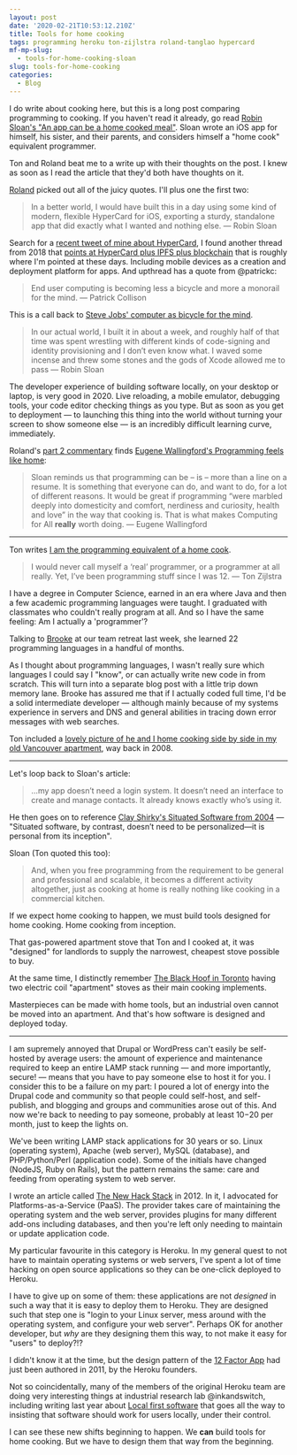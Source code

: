 ```yaml
---
layout: post
date: '2020-02-21T10:53:12.210Z'
title: Tools for home cooking
tags: programming heroku ton-zijlstra roland-tanglao hypercard
mf-mp-slug:
  - tools-for-home-cooking-sloan
slug: tools-for-home-cooking
categories:
  - Blog
---
```

I do write about cooking here, but this is a long post comparing programming to cooking. If you haven't read it already, go read [Robin Sloan's "An app can be a home cooked meal"](https://www.robinsloan.com/notes/home-cooked-app/). Sloan wrote an iOS app for himself, his sister, and their parents, and considers himself a "home cook" equivalent programmer.

Ton and Roland beat me to a write up with their thoughts on the post. I knew as soon as I read the article that they'd both have thoughts on it.

[Roland](http://rolandtanglao.com/2020/02/16/p1-robin-sloan-an-app-home-cooked-meal/) picked out all of the juicy quotes. I'll plus one the first two:   


> In a better world, I would have built this in a day using some kind of modern, flexible HyperCard for iOS, exporting a sturdy, standalone app that did exactly what I wanted and nothing else. — Robin Sloan

Search for a [recent tweet of mine about HyperCard](https://twitter.com/search?q=from%3Abmann%20hypercard&src=typed_query), I found another thread from 2018 that [points at HyperCard plus IPFS plus blockchain](https://twitter.com/bmann/status/1046448784731832320) that is roughly where I'm pointed at these days. Including mobile devices as a creation and deployment platform for apps. And upthread has a quote from @patrickc:

> End user computing is becoming less a bicycle and more a monorail for the mind. — Patrick Collison

This is a call back to [Steve Jobs' computer as bicycle for the mind](https://talk.fission.codes/t/bicycle-for-the-mind-steve-jobs/490).

> In our actual world, I built it in about a week, and roughly half of that time was spent wrestling with different kinds of code-signing and identity provisioning and I don’t even know what. I waved some incense and threw some stones and the gods of Xcode allowed me to pass — Robin Sloan

The developer experience of building software locally, on your desktop or laptop, is very good in 2020. Live reloading, a mobile emulator, debugging tools, your code editor checking things as you type. But as soon as you get to deployment — to launching this thing into the world without turning your screen to show someone else — is an incredibly difficult learning curve, immediately.

Roland's [part 2 commentary](http://rolandtanglao.com/2020/02/20/p1-programming-feels-like-home-comfy-chesterfield/) finds [Eugene Wallingford's Programming feels like home](http://www.cs.uni.edu/~wallingf/blog/archives/monthly/2020-02.html#e2020-02-18T16_00_24.htm):

> Sloan reminds us that programming can be – is – more than a line on a resume. It is something that everyone can do, and want to do, for a lot of different reasons. It would be great if programming “were marbled deeply into domesticity and comfort, nerdiness and curiosity, health and love” in the way that cooking is. That is what makes Computing for All **really** worth doing. — Eugene Wallingford

---

Ton writes [I am the programming equivalent of a home cook](https://www.zylstra.org/blog/2020/02/i-am-the-programming-equivalent-of-a-home-cook/).

> I would never call myself a ‘real’ programmer, or a programmer at all really. Yet, I’ve been programming stuff since I was 12. — Ton Zijlstra

I have a degree in Computer Science, earned in an era where Java and then a few academic programming languages were taught. I graduated with classmates who couldn't really program at all. And so I have the same feeling: Am I actually a 'programmer'?

Talking to [Brooke](https://twitter.com/expede) at our team retreat last week, she learned 22 programming languages in a handful of months.   


As I thought about programming languages, I wasn't really sure which languages I could say I "know", or can actually write new code in from scratch. This will turn into a separate blog post with a little trip down memory lane. Brooke has assured me that if I actually coded full time, I'd be a solid intermediate developer — although mainly because of my systems experience in servers and DNS and general abilities in tracing down error messages with web searches.

Ton included a [lovely picture of he and I home cooking side by side in my old Vancouver apartment](https://www.flickr.com/photos/tonz/2675261471/), way back in 2008.

---

Let's loop back to Sloan's article:

> …my app doesn’t need a login system. It doesn’t need an interface to create and manage contacts. It already knows exactly who’s using it.

He then goes on to reference [Clay Shirky's Situated Software from 2004](https://web.archive.org/web/20040411202042/http://www.shirky.com/writings/situated_software.html) — "Situated software, by contrast, doesn’t need to be personalized—it is personal from its inception".

Sloan (Ton quoted this too):

> And, when you free programming from the requirement to be general and professional and scalable, it becomes a different activity altogether, just as cooking at home is really nothing like cooking in a commercial kitchen.   


If we expect home cooking to happen, we must build tools designed for home cooking. Home cooking from inception.

That gas-powered apartment stove that Ton and I cooked at, it was "designed" for landlords to supply the narrowest, cheapest stove possible to buy.

At the same time, I distinctly remember [The Black Hoof in Toronto](http://theblackhoof.com/) having two electric coil "apartment" stoves as their main cooking implements.

Masterpieces can be made with home tools, but an industrial oven cannot be moved into an apartment. And that's how software is designed and deployed today.   


---

I am supremely annoyed that Drupal or WordPress can't easily be self-hosted by average users: the amount of experience and maintenance required to keep an entire LAMP stack running — and more importantly, secure! — means that you have to pay someone else to host it for you. I consider this to be a failure on my part: I poured a lot of energy into the Drupal code and community so that people could self-host, and self-publish, and blogging and groups and communities arose out of this. And now we're back to needing to pay someone, probably at least $10-$20 per month, just to keep the lights on.

We've been writing LAMP stack applications for 30 years or so. Linux (operating system), Apache (web server), MySQL (database), and PHP/Python/Perl (application code). Some of the initials have changed (NodeJS, Ruby on Rails), but the pattern remains the same: care and feeding from operating system to web server.

I wrote an article called [The New Hack Stack](https://blog.bmannconsulting.com/new-hack-stack/) in 2012. In it, I advocated for Platforms-as-a-Service (PaaS). The provider takes care of maintaining the operating system and the web server, provides plugins for many different add-ons including databases, and then you're left only needing to maintain or update application code.

My particular favourite in this category is Heroku. In my general quest to not have to maintain operating systems or web servers, I've spent a lot of time hacking on open source applications so they can be one-click deployed to Heroku.

I have to give up on some of them: these applications are not _designed_ in such a way that it is easy to deploy them to Heroku. They are designed such that step one is "login to your Linux server, mess around with the operating system, and configure your web server". Perhaps OK for another developer, but _why_ are they designing them this way, to not make it easy for "users" to deploy?!?

I didn't know it at the time, but the design pattern of the [12 Factor App](https://12factor.net/) had just been authored in 2011, by the Heroku founders.   


Not so coincidentally, many of the members of the original Heroku team are doing very interesting things at industrial research lab @inkandswitch, including writing last year about [Local first software](https://www.inkandswitch.com/local-first.html) that goes all the way to insisting that software should work for users locally, under their control.

I can see these new shifts beginning to happen. We **can** build tools for home cooking. But we have to design them that way from the beginning.

